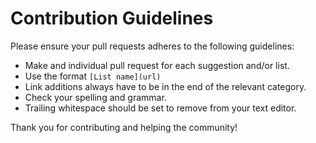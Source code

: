 # Contribution Guidelines

Please ensure your pull requests adheres to the following guidelines:

- Make and individual pull request for each suggestion and/or list.
- Use the format `[List name](url)`
- Link additions always have to be in the end of the relevant category.
- Check your spelling and grammar.
- Trailing whitespace should be set to remove from your text editor.  

Thank you for contributing and helping the community!

